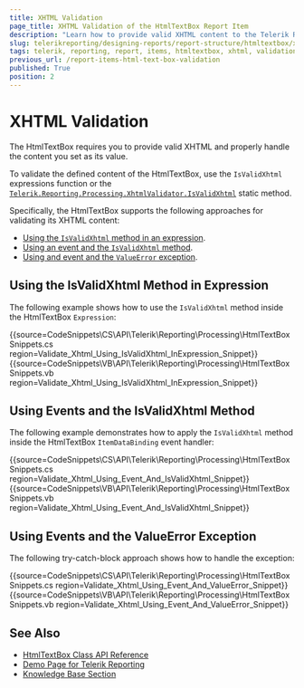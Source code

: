 ```yaml
---
title: XHTML Validation
page_title: XHTML Validation of the HtmlTextBox Report Item
description: "Learn how to provide valid XHTML content to the Telerik Reporting HtmlTextBox report item by using the IsValidXhtml method and handle the ValueError exception."
slug: telerikreporting/designing-reports/report-structure/htmltextbox/xhtml-validation
tags: telerik, reporting, report, items, htmltextbox, xhtml, validation
previous_url: /report-items-html-text-box-validation
published: True
position: 2
---
```


# XHTML Validation

The HtmlTextBox requires you to provide valid XHTML and properly handle the content you set as its value. 

To validate the defined content of the HtmlTextBox, use the `IsValidXhtml` expressions function or the [`Telerik.Reporting.Processing.XhtmlValidator.IsValidXhtml`](/reporting/api/Telerik.Reporting.Processing.XhtmlValidator#Telerik_Reporting_Processing_XhtmlValidator_IsValidXhtml_System_String_) static method. 

Specifically, the HtmlTextBox supports the following approaches for validating its XHTML content: 

* [Using the `IsValidXhtml` method in an expression](#using-the-isvalidxhtml-method-in-expression).
* [Using an event and the `IsValidXhtml` method](#using-events-and-the-isvalidxhtml-method).
* [Using and event and the `ValueError` exception](#using-events-and-the-valueerror-exception).

## Using the IsValidXhtml Method in Expression

The following example shows how to use the `IsValidXhtml` method inside the HtmlTextBox `Expression`:

{{source=CodeSnippets\CS\API\Telerik\Reporting\Processing\HtmlTextBoxSnippets.cs region=Validate_Xhtml_Using_IsValidXhtml_InExpression_Snippet}}
{{source=CodeSnippets\VB\API\Telerik\Reporting\Processing\HtmlTextBoxSnippets.vb region=Validate_Xhtml_Using_IsValidXhtml_InExpression_Snippet}}

## Using Events and the IsValidXhtml Method

The following example demonstrates how to apply the `IsValidXhtml` method inside the HtmlTextBox `ItemDataBinding` event handler:

{{source=CodeSnippets\CS\API\Telerik\Reporting\Processing\HtmlTextBoxSnippets.cs region=Validate_Xhtml_Using_Event_And_IsValidXhtml_Snippet}}
{{source=CodeSnippets\VB\API\Telerik\Reporting\Processing\HtmlTextBoxSnippets.vb region=Validate_Xhtml_Using_Event_And_IsValidXhtml_Snippet}}

## Using Events and the ValueError Exception

The following try-catch-block approach shows how to handle the exception:

{{source=CodeSnippets\CS\API\Telerik\Reporting\Processing\HtmlTextBoxSnippets.cs region=Validate_Xhtml_Using_Event_And_ValueError_Snippet}}
{{source=CodeSnippets\VB\API\Telerik\Reporting\Processing\HtmlTextBoxSnippets.vb region=Validate_Xhtml_Using_Event_And_ValueError_Snippet}}


## See Also 

* [HtmlTextBox Class API Reference](/api/telerik.reporting.htmltextbox)
* [Demo Page for Telerik Reporting](https://demos.telerik.com/reporting) 
* [Knowledge Base Section](/knowledge-base)
